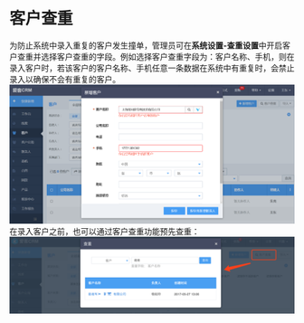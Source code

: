 # 客户查重

为防止系统中录入重复的客户发生撞单，管理员可在**系统设置-查重设置**中开启客户查重并选择客户查重的字段。例如选择客户查重字段为：客户名称、手机，则在录入客户时，若该客户的客户名称、手机任意一条数据在系统中有重复时，会禁止录入以确保不会有重复的客户。![](/assets/客户查重.png)在录入客户之前，也可以通过客户查重功能预先查重：![](/assets/客户查重01.png)

